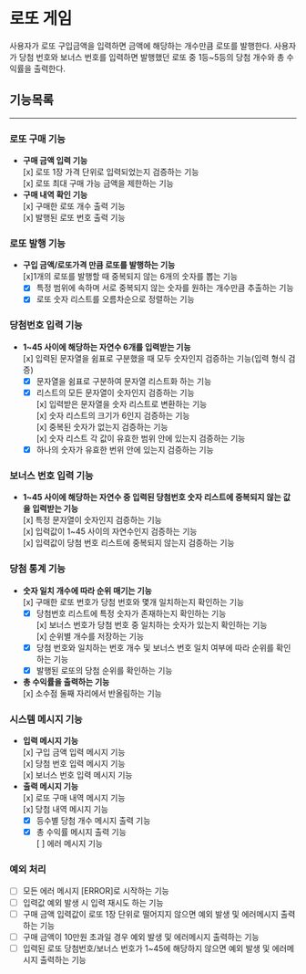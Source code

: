 # 로또 게임
사용자가 로또 구입금액을 입력하면 금액에 해당하는 개수만큼 로또를 발행한다.
사용자가 당첨 번호와 보너스 번호를 입력하면 발행했던 로또 중 1등~5등의 당첨 개수와 총 수익률을 출력한다.

## 기능목록
---
  
### 로또 구매 기능  
- **구매 금액 입력 기능**  
	[x] 로또 1장 가격 단위로 입력되었는지 검증하는 기능  
	[x] 로또 최대 구매 가능 금액을 제한하는 기능  
- **구매 내역 확인 기능**  
	[x] 구매한 로또 개수 출력 기능  
	[x] 발행된 로또 번호 출력 기능  

### 로또 발행 기능  
- **구입 금액/로또가격 만큼 로또를 발행하는 기능**  
	[x]1개의 로또를 발행할 때 중복되지 않는 6개의 숫자를 뽑는 기능
	 - [x] 특정 범위에 속하며 서로 중복되지 않는 숫자를 원하는 개수만큼 추출하는 기능  
	 - [x] 로또 숫자 리스트를 오름차순으로 정렬하는 기능  

### 당첨번호 입력 기능  
- **1~45 사이에 해당하는 자연수 6개를 입력받는 기능**  
	[x] 입력된 문자열을 쉼표로 구분했을 때 모두 숫자인지 검증하는 기능(입력 형식 검증)
	 - [x] 문자열을 쉼표로 구분하여 문자열 리스트화 하는 기능  
	 - [x] 리스트의 모든 문자열이 숫자인지 검증하는 기능  
	[x] 입력받은 문자열을 숫자 리스트로 변환하는 기능  
	[x] 숫자 리스트의 크기가 6인지 검증하는 기능  
	[x] 중복된 숫자가 없는지 검증하는 기능  
	[x] 숫자 리스트 각 값이 유효한 범위 안에 있는지 검증하는 기능  
	 - [x] 하나의 숫자가 유효한 번위 안에 있는지 검증하는 기능  

### 보너스 번호 입력 기능  
- **1~45 사이에 해당하는 자연수 중 입력된 당첨번호 숫자 리스트에 중복되지 않는 값을 입력받는 기능**  
	[x] 특정 문자열이 숫자인지 검증하는 기능  
	[x] 입력값이 1~45 사이의 자연수인지 검증하는 기능  
	[x] 입력값이 당첨 번호 리스트에 중복되지 않는지 검증하는 기능  

### 당첨 통계 기능  
- **숫자 일치 개수에 따라 순위 매기는 기능**  
	[x] 구매한 로또 번호가 당첨 번호와 몇개 일치하는지 확인하는 기능  
	 - [x] 당첨번호 리스트에 특정 숫자가 존재하는지 확인하는 기능  
	[x] 보너스 번호가 당첨 번호 중 일치하는 숫자가 있는지 확인하는 기능  
	[x] 순위별 개수를 저장하는 기능  
	 - [x] 당첨 번호와 일치하는 번호 개수 및 보너스 번호 일치 여부에 따라 순위를 확인하는 기능  
	 - [x] 발행된 로또의 당첨 순위를 확인하는 기능  
- **총 수익률을 출력하는 기능**  
	[x] 소수점 둘째 자리에서 반올림하는 기능  

### 시스템 메시지 기능  
- **입력 메시지 기능**  
	[x] 구입 금액 입력 메시지 기능  
	[x] 당첨 번호 입력 메시지 기능  
	[x] 보너스 번호 입력 메시지 기능  
- **출력 메시지 기능**  
	[x] 로또 구매 내역 메시지 기능  
	[x] 당첨 내역 메시지 기능  
	 - [x] 등수별 당첨 개수 메시지 출력 기능  
	 - [x] 총 수익률 메시지 출력 기능  
	[ ] 에러 메시지 기능  

### 예외 처리  
- [ ] 모든 에러 메시지 [ERROR]로 시작하는 기능  
- [ ] 입력값 예외 발생 시 입력 재시도 하는 기능  
- [ ] 구매 금액 입력값이 로또 1장 단위로 떨어지지 않으면 예외 발생 및 에러메시지 출력하는 기능  
- [ ] 구매 금액이 10만원 초과일 경우 예외 발생 및 에러메시지 출력하는 기능
- [ ] 입력된 로또 당첨번호/보너스 번호가 1~45에 해당하지 않으면 예외 발생 및 에러메시지 출력하는 기능  